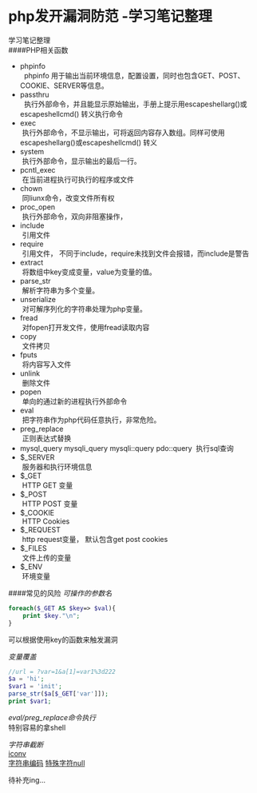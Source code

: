 # php发开漏洞防范 -学习笔记整理
学习笔记整理  
[]()
####PHP相关函数
* phpinfo  
&nbsp;&nbsp;phpinfo 用于输出当前环境信息，配置设置，同时也包含GET、POST、COOKIE、SERVER等信息。
* passthru  
&nbsp;&nbsp;执行外部命令，并且能显示原始输出，手册上提示用escapeshellarg()或escapeshellcmd() 转义执行命令  
* exec  
&nbsp;执行外部命令，不显示输出，可将返回内容存入数组。同样可使用escapeshellarg()或escapeshellcmd() 转义
* system  
&nbsp;执行外部命令，显示输出的最后一行。
* pcntl_exec  
&nbsp;在当前进程执行可执行的程序或文件
* chown  
&nbsp;同liunx命令，改变文件所有权
* proc_open  
&nbsp;执行外部命令，双向非阻塞操作，  
* include  
&nbsp;引用文件
* require  
&nbsp;引用文件， 不同于include，require未找到文件会报错，而include是警告
* extract  
&nbsp;将数组中key变成变量，value为变量的值。   
* parse_str  
&nbsp;解析字符串为多个变量。
* unserialize  
&nbsp;对可解序列化的字符串处理为php变量。  
* fread  
&nbsp;对fopen打开发文件，使用fread读取内容
* copy  
&nbsp;文件拷贝
* fputs  
&nbsp;将内容写入文件
* unlink  
&nbsp;删除文件
* popen  
&nbsp;单向的通过新的进程执行外部命令  
* eval  
&nbsp;把字符串作为php代码任意执行，非常危险。
* preg_replace  
&nbsp;正则表达式替换
* mysql\_query mysqli\_query mysqli::query pdo::query
&nbsp;执行sql查询  
* $\_SERVER  
&nbsp;服务器和执行环境信息  
* $\_GET  
&nbsp;HTTP GET 变量
* $\_POST  
&nbsp;HTTP POST 变量  
* $\_COOKIE  
&nbsp;HTTP Cookies
* $\_REQUEST  
&nbsp;http request变量， 默认包含get post cookies
* $\_FILES  
&nbsp;文件上传的变量
* $\_ENV  
&nbsp;环境变量

####常见的风险
*可操作的参数名*

```php
foreach($_GET AS $key=> $val){
	print $key."\n";
}
```  
可以根据使用key的函数来触发漏洞

*变量覆盖*  

```php
//url = ?var=1&a[1]=var1%3d222
$a = 'hi';
$var1 = 'init';
parse_str($a[$_GET['var']]);
print $var1;
```

*eval/preg_replace命令执行*  
特别容易的拿shell  

*字符串截断*  
[iconv](http://www.cnseay.com/3700/)   
[字符串编码](http://www.cnblogs.com/hongfei/p/3893305.html)
[特殊字符null](http://php.net/manual/zh/security.filesystem.nullbytes.php)


待补充ing...
